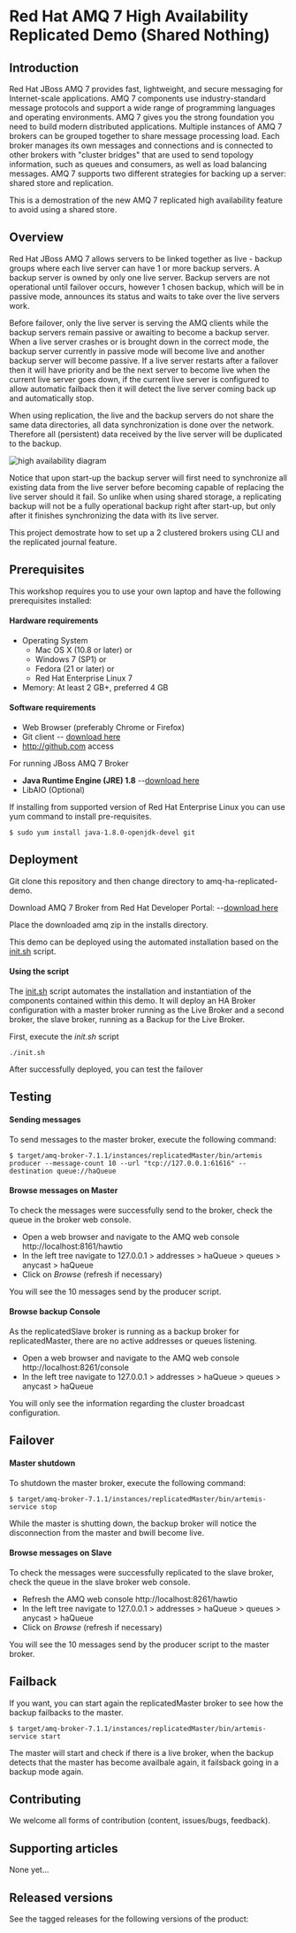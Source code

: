 # Red Hat AMQ 7 High Availability Replicated Demo (Shared Nothing)

## Introduction
Red Hat JBoss AMQ 7 provides fast, lightweight, and secure messaging for Internet-scale applications. AMQ 7 components use industry-standard message protocols and support a wide range of programming languages and operating environments. AMQ 7 gives you the strong foundation you need to build modern distributed applications. Multiple instances of AMQ 7 brokers can be grouped together to share message processing load. Each broker manages its own messages and connections and is connected to other brokers with "cluster bridges" that are used to send topology information, such as queues and consumers, as well as load balancing messages. AMQ 7 supports two different strategies for backing up a server: shared store and replication.

This is a demostration of the new AMQ 7 replicated high availability feature to avoid using a shared store.

## Overview
Red Hat JBoss AMQ 7 allows servers to be linked together as live - backup groups where each live server can have 1 or more backup servers. A backup server is owned by only one live server. Backup servers are not operational until failover occurs, however 1 chosen backup, which will be in passive mode, announces its status and waits to take over the live servers work.

Before failover, only the live server is serving the AMQ clients while the backup servers remain passive or awaiting to become a backup server. When a live server crashes or is brought down in the correct mode, the backup server currently in passive mode will become live and another backup server will become passive. If a live server restarts after a failover then it will have priority and be the next server to become live when the current live server goes down, if the current live server is configured to allow automatic failback then it will detect the live server coming back up and automatically stop.

When using replication, the live and the backup servers do not share the same data directories, all data synchronization is done over the network. Therefore all (persistent) data received by the live server will be duplicated to the backup.

![high availability diagram](docs/demo-images/amq-ha-replicated.png?raw=true "HA Architecture Diagram")

Notice that upon start-up the backup server will first need to synchronize all existing data from the live server before becoming capable of replacing the live server should it fail. So unlike when using shared storage, a replicating backup will not be a fully operational backup right after start-up, but only after it finishes synchronizing the data with its live server.

This project demostrate how to set up a 2 clustered brokers using CLI and the replicated journal feature.

## Prerequisites
This workshop requires you to use your own laptop and have the following prerequisites installed:

#### Hardware requirements

* Operating System
  * Mac OS X (10.8 or later) or
  * Windows 7 (SP1) or
  * Fedora (21 or later) or
  * Red Hat Enterprise Linux 7
* Memory: At least 2 GB+, preferred 4 GB

#### Software requirements

* Web Browser (preferably Chrome or Firefox)
* Git client -- [download here](https://git-scm.com/book/en/v2/Getting-Started-Installing-Git)
* http://github.com access

For running JBoss AMQ 7 Broker

* **Java Runtime Engine (JRE) 1.8** --[download here](http://www.oracle.com/technetwork/java/javase/downloads/jdk8-downloads-2133151.html)
* LibAIO (Optional)

If installing from supported version of Red Hat Enterprise Linux you can use yum command to install pre-requisites.

```
$ sudo yum install java-1.8.0-openjdk-devel git
```

## Deployment

Git clone this repository and then change directory to amq-ha-replicated-demo.

Download AMQ 7 Broker from Red Hat Developer Portal: --[download here](https://developers.redhat.com/products/amq/download/)

Place the downloaded amq zip in the installs directory.

This demo can be deployed using the automated installation based on the [init.sh](init.sh) script.

#### Using the script

The [init.sh](init.sh) script automates the installation and instantiation of the components contained within this demo. It will deploy an HA Broker configuration with a master broker running as the Live Broker and a second broker, the slave broker, running as a Backup for the Live Broker.

First, execute the *init.sh* script

```
./init.sh
```

After successfully deployed, you can test the failover

## Testing

#### Sending messages

To send messages to the master broker, execute the following command:

```
$ target/amq-broker-7.1.1/instances/replicatedMaster/bin/artemis producer --message-count 10 --url "tcp://127.0.0.1:61616" --destination queue://haQueue
```

#### Browse messages on Master

To check the messages were successfully send to the broker, check the queue in the broker web console.

* Open a web browser and navigate to the AMQ web console http://localhost:8161/hawtio
* In the left tree navigate to 127.0.0.1 > addresses > haQueue > queues > anycast > haQueue
* Click on *Browse* (refresh if necessary)

You will see the 10 messages send by the producer script.

#### Browse backup Console

As the replicatedSlave broker is running as a backup broker for replicatedMaster, there are no active addresses or queues listening.

* Open a web browser and navigate to the AMQ web console http://localhost:8261/console
* In the left tree navigate to 127.0.0.1 > addresses > haQueue > queues > anycast > haQueue

You will only see the information regarding the cluster broadcast configuration.

## Failover

#### Master shutdown

To shutdown the master broker, execute the following command:

```
$ target/amq-broker-7.1.1/instances/replicatedMaster/bin/artemis-service stop
```

While the master is shutting down, the backup broker will notice the disconnection from the master and bwill become live.

#### Browse messages on Slave

To check the messages were successfully replicated to the slave broker, check the queue in the slave broker web console.

* Refresh the AMQ web console http://localhost:8261/hawtio
* In the left tree navigate to 127.0.0.1 > addresses > haQueue > queues > anycast > haQueue
* Click on *Browse* (refresh if necessary)

You will see the 10 messages send by the producer script to the master broker.

## Failback

If you want, you can start again the replicatedMaster broker to see how the backup failbacks to the master.

```
$ target/amq-broker-7.1.1/instances/replicatedMaster/bin/artemis-service start
```

The master will start and check if there is a live broker, when the backup detects that the master has become availbale again, it failsback going in a backup mode again.

## Contributing

We welcome all forms of contribution (content, issues/bugs, feedback).

## Supporting articles

None yet...


## Released versions

See the tagged releases for the following versions of the product:

